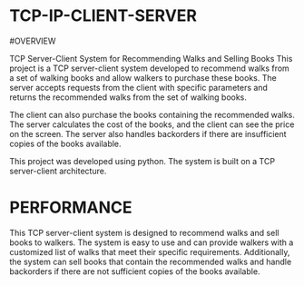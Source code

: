 # TCP-IP-CLIENT-SERVER
#OVERVIEW

TCP Server-Client System for Recommending Walks and Selling Books
This project is a TCP server-client system developed to recommend walks from a set of walking books and allow walkers to purchase these books. The server accepts requests from the client with specific parameters and returns the recommended walks from the set of walking books.

The client can also purchase the books containing the recommended walks. The server calculates the cost of the books, and the client can see the price on the screen. The server also handles backorders if there are insufficient copies of the books available.

This project was developed using python. The system is built on a TCP server-client architecture.

# PERFORMANCE
This TCP server-client system is designed to recommend walks and sell books to walkers. The system is easy to use and can provide walkers with a customized list of walks that meet their specific requirements. Additionally, the system can sell books that contain the recommended walks and handle backorders if there are not sufficient copies of the books available.
